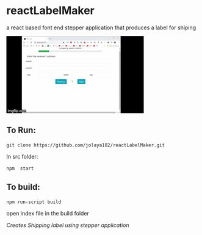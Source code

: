 # reactLabelMaker
a react based font end stepper application that produces a label for shiping

<img src="src/core/pic/reactlabelMaker.gif" title="reactlabelMaker"/>

## To Run:

```
git clone https://github.com/jolaya182/reactLabelMaker.git
```

In src folder:
```
npm  start
```

## To build:
```
npm run-script build
```
open index file in the build folder

_Creates Shipping label using stepper application_